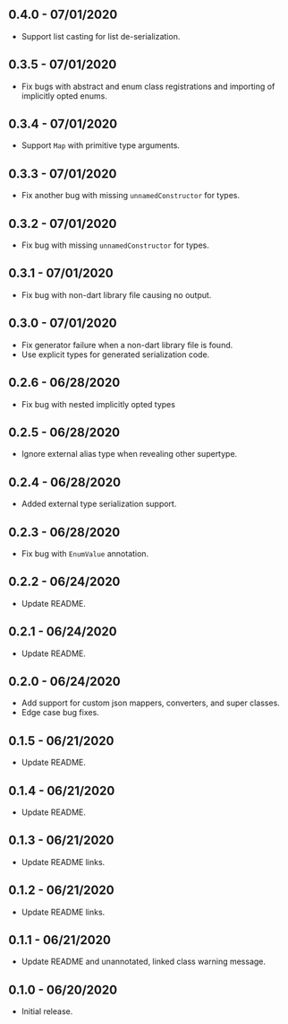 ## 0.4.0 - 07/01/2020
* Support list casting for list de-serialization.

## 0.3.5 - 07/01/2020
* Fix bugs with abstract and enum class registrations and importing of implicitly opted enums.

## 0.3.4 - 07/01/2020
* Support `Map` with primitive type arguments.

## 0.3.3 - 07/01/2020
* Fix another bug with missing `unnamedConstructor` for types.

## 0.3.2 - 07/01/2020
* Fix bug with missing `unnamedConstructor` for types.

## 0.3.1 - 07/01/2020
* Fix bug with non-dart library file causing no output.

## 0.3.0 - 07/01/2020
* Fix generator failure when a non-dart library file is found.
* Use explicit types for generated serialization code.

## 0.2.6 - 06/28/2020
* Fix bug with nested implicitly opted types

## 0.2.5 - 06/28/2020
* Ignore external alias type when revealing other supertype.

## 0.2.4 - 06/28/2020
* Added external type serialization support.

## 0.2.3 - 06/28/2020
* Fix bug with `EnumValue` annotation.

## 0.2.2 - 06/24/2020
* Update README. 

## 0.2.1 - 06/24/2020
* Update README. 

## 0.2.0 - 06/24/2020
* Add support for custom json mappers, converters, and super classes.
* Edge case bug fixes.

## 0.1.5 - 06/21/2020
* Update README.

## 0.1.4 - 06/21/2020
* Update README.

## 0.1.3 - 06/21/2020
* Update README links.

## 0.1.2 - 06/21/2020
* Update README links.

## 0.1.1 - 06/21/2020
* Update README and unannotated, linked class warning message.

## 0.1.0 - 06/20/2020
* Initial release.
